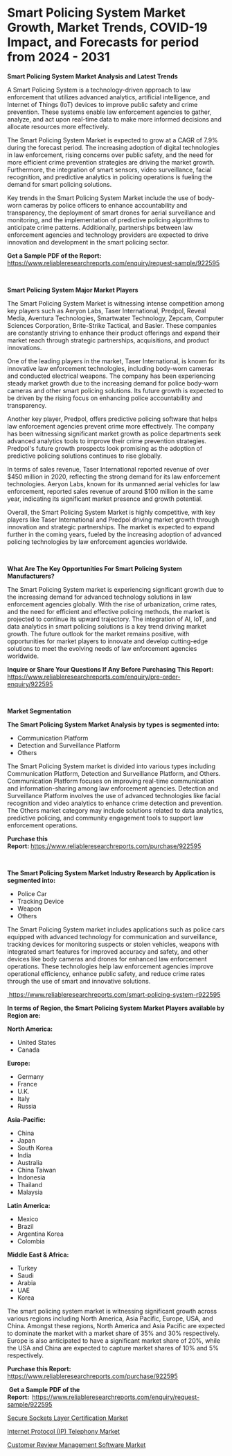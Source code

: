 <p><h1>Smart Policing System Market Growth, Market Trends, COVID-19 Impact, and Forecasts for period from 2024 - 2031</h1></p><p><strong>Smart Policing System Market Analysis and Latest Trends</strong></p>
<p><p>A Smart Policing System is a technology-driven approach to law enforcement that utilizes advanced analytics, artificial intelligence, and Internet of Things (IoT) devices to improve public safety and crime prevention. These systems enable law enforcement agencies to gather, analyze, and act upon real-time data to make more informed decisions and allocate resources more effectively.</p><p>The Smart Policing System Market is expected to grow at a CAGR of 7.9% during the forecast period. The increasing adoption of digital technologies in law enforcement, rising concerns over public safety, and the need for more efficient crime prevention strategies are driving the market growth. Furthermore, the integration of smart sensors, video surveillance, facial recognition, and predictive analytics in policing operations is fueling the demand for smart policing solutions.</p><p>Key trends in the Smart Policing System Market include the use of body-worn cameras by police officers to enhance accountability and transparency, the deployment of smart drones for aerial surveillance and monitoring, and the implementation of predictive policing algorithms to anticipate crime patterns. Additionally, partnerships between law enforcement agencies and technology providers are expected to drive innovation and development in the smart policing sector.</p></p>
<p><strong>Get a Sample PDF of the Report:&nbsp;</strong> <a href="https://www.reliableresearchreports.com/enquiry/request-sample/922595">https://www.reliableresearchreports.com/enquiry/request-sample/922595</a></p>
<p>&nbsp;</p>
<p><strong>Smart Policing System Major Market Players</strong></p>
<p><p>The Smart Policing System Market is witnessing intense competition among key players such as Aeryon Labs, Taser International, Predpol, Reveal Media, Aventura Technologies, Smartwater Technology, Zepcam, Computer Sciences Corporation, Brite-Strike Tactical, and Basler. These companies are constantly striving to enhance their product offerings and expand their market reach through strategic partnerships, acquisitions, and product innovations.</p><p>One of the leading players in the market, Taser International, is known for its innovative law enforcement technologies, including body-worn cameras and conducted electrical weapons. The company has been experiencing steady market growth due to the increasing demand for police body-worn cameras and other smart policing solutions. Its future growth is expected to be driven by the rising focus on enhancing police accountability and transparency.</p><p>Another key player, Predpol, offers predictive policing software that helps law enforcement agencies prevent crime more effectively. The company has been witnessing significant market growth as police departments seek advanced analytics tools to improve their crime prevention strategies. Predpol's future growth prospects look promising as the adoption of predictive policing solutions continues to rise globally.</p><p>In terms of sales revenue, Taser International reported revenue of over $450 million in 2020, reflecting the strong demand for its law enforcement technologies. Aeryon Labs, known for its unmanned aerial vehicles for law enforcement, reported sales revenue of around $100 million in the same year, indicating its significant market presence and growth potential.</p><p>Overall, the Smart Policing System Market is highly competitive, with key players like Taser International and Predpol driving market growth through innovation and strategic partnerships. The market is expected to expand further in the coming years, fueled by the increasing adoption of advanced policing technologies by law enforcement agencies worldwide.</p></p>
<p>&nbsp;</p>
<p><strong>What Are The Key Opportunities For Smart Policing System Manufacturers?</strong></p>
<p><p>The Smart Policing System market is experiencing significant growth due to the increasing demand for advanced technology solutions in law enforcement agencies globally. With the rise of urbanization, crime rates, and the need for efficient and effective policing methods, the market is projected to continue its upward trajectory. The integration of AI, IoT, and data analytics in smart policing solutions is a key trend driving market growth. The future outlook for the market remains positive, with opportunities for market players to innovate and develop cutting-edge solutions to meet the evolving needs of law enforcement agencies worldwide.</p></p>
<p><strong>Inquire or Share Your Questions If Any Before Purchasing This Report:</strong> <a href="https://www.reliableresearchreports.com/enquiry/pre-order-enquiry/922595">https://www.reliableresearchreports.com/enquiry/pre-order-enquiry/922595</a></p>
<p>&nbsp;</p>
<p><strong>Market Segmentation</strong></p>
<p><strong>The Smart Policing System Market Analysis by types is segmented into:</strong></p>
<p><ul><li>Communication Platform</li><li>Detection and Surveillance Platform</li><li>Others</li></ul></p>
<p><p>The Smart Policing System market is divided into various types including Communication Platform, Detection and Surveillance Platform, and Others. Communication Platform focuses on improving real-time communication and information-sharing among law enforcement agencies. Detection and Surveillance Platform involves the use of advanced technologies like facial recognition and video analytics to enhance crime detection and prevention. The Others market category may include solutions related to data analytics, predictive policing, and community engagement tools to support law enforcement operations.</p></p>
<p><strong>Purchase this Report:&nbsp;</strong><a href="https://www.reliableresearchreports.com/purchase/922595">https://www.reliableresearchreports.com/purchase/922595</a></p>
<p>&nbsp;</p>
<p><strong>The Smart Policing System Market Industry Research by Application is segmented into:</strong></p>
<p><ul><li>Police Car</li><li>Tracking Device</li><li>Weapon</li><li>Others</li></ul></p>
<p><p>The Smart Policing System market includes applications such as police cars equipped with advanced technology for communication and surveillance, tracking devices for monitoring suspects or stolen vehicles, weapons with integrated smart features for improved accuracy and safety, and other devices like body cameras and drones for enhanced law enforcement operations. These technologies help law enforcement agencies improve operational efficiency, enhance public safety, and reduce crime rates through the use of smart and innovative solutions.</p></p>
<p><a href="https://www.reliableresearchreports.com/smart-policing-system-r922595">&nbsp;https://www.reliableresearchreports.com/smart-policing-system-r922595</a></p>
<p><strong>In terms of Region, the Smart Policing System Market Players available by Region are:</strong></p>
<p>
    <p> <strong> North America: </strong>
        <ul>
            <li>United States</li>
            <li>Canada</li>
        </ul>
        </p> 
    <p> <strong> Europe: </strong>
        <ul>
            <li>Germany</li>
            <li>France</li>
            <li>U.K.</li>
            <li>Italy</li>
            <li>Russia</li>
        </ul>
        </p> 
    <p> <strong> Asia-Pacific: </strong>
        <ul>
            <li>China</li>
            <li>Japan</li>
            <li>South Korea</li>
            <li>India</li>
            <li>Australia</li>
            <li>China Taiwan</li>
            <li>Indonesia</li>
            <li>Thailand</li>
            <li>Malaysia</li>
        </ul>
        </p> 
    <p> <strong> Latin America: </strong>
        <ul>
            <li>Mexico</li>
            <li>Brazil</li>
            <li>Argentina Korea</li>
            <li>Colombia</li>
        </ul>
        </p> 
    <p> <strong> Middle East & Africa: </strong>
        <ul>
            <li>Turkey</li>
            <li>Saudi</li>
            <li>Arabia</li>
            <li>UAE</li>
            <li>Korea</li>
        </ul>
    </p>
    </p>
<p><p>The smart policing system market is witnessing significant growth across various regions including North America, Asia Pacific, Europe, USA, and China. Amongst these regions, North America and Asia Pacific are expected to dominate the market with a market share of 35% and 30% respectively. Europe is also anticipated to have a significant market share of 20%, while the USA and China are expected to capture market shares of 10% and 5% respectively.</p></p>
<p><strong>Purchase this Report: </strong><a href="https://www.reliableresearchreports.com/purchase/922595">https://www.reliableresearchreports.com/purchase/922595</a></p>
<p>&nbsp;<strong>Get a Sample PDF of the Report:&nbsp;&nbsp;</strong><a href="https://www.reliableresearchreports.com/enquiry/request-sample/922595">https://www.reliableresearchreports.com/enquiry/request-sample/922595</a></p>
<p><strong></strong></p>
<p><p><a href="https://www.linkedin.com/pulse/secure-sockets-layer-certification-market-comprehensive-5vdee">Secure Sockets Layer Certification Market</a></p><p><a href="https://www.linkedin.com/pulse/internet-protocol-ip-telephony-market-analysis-sze-forecasted-so2qe">Internet Protocol (IP) Telephony Market</a></p><p><a href="https://www.linkedin.com/pulse/customer-review-management-software-market-outlook-industry-overview-tdiye?trackingId=7e%2FvYrJXzCnSPOEogbP4LA%3D%3D">Customer Review Management Software Market</a></p></p>
